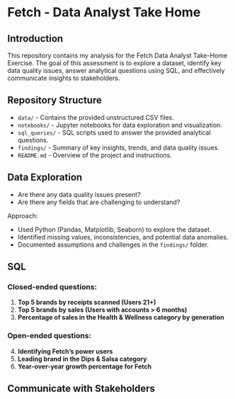 # Fetch - Data Analyst Take Home

## Introduction
This repository contains my analysis for the Fetch Data Analyst Take-Home Exercise. The goal of this assessment is to explore a dataset, identify key data quality issues, answer analytical questions using SQL, and effectively communicate insights to stakeholders.

## Repository Structure
- `data/` - Contains the provided unstructured CSV files.
- `notebooks/` - Jupyter notebooks for data exploration and visualization.
- `sql_queries/` - SQL scripts used to answer the provided analytical questions.
- `findings/` - Summary of key insights, trends, and data quality issues.
- `README.md` - Overview of the project and instructions.

## Data Exploration
- Are there any data quality issues present?
- Are there any fields that are challenging to understand?

Approach:
- Used Python (Pandas, Matplotlib, Seaborn) to explore the dataset.
- Identified missing values, inconsistencies, and potential data anomalies.
- Documented assumptions and challenges in the `findings/` folder.

## SQL
### Closed-ended questions:
1. **Top 5 brands by receipts scanned (Users 21+)**
2. **Top 5 brands by sales (Users with accounts > 6 months)**
3. **Percentage of sales in the Health & Wellness category by generation**

### Open-ended questions:
4. **Identifying Fetch’s power users**
5. **Leading brand in the Dips & Salsa category**
6. **Year-over-year growth percentage for Fetch**

## Communicate with Stakeholders
